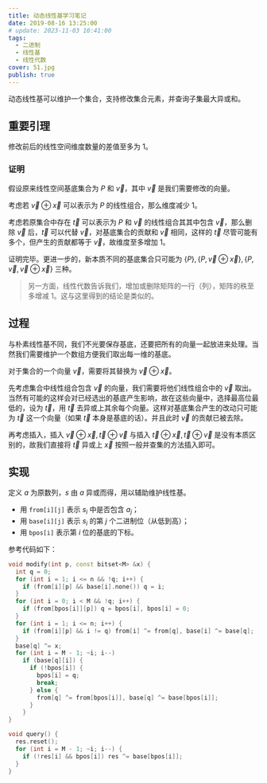 ```yaml
---
title: 动态线性基学习笔记
date: 2019-08-16 13:25:00
# update: 2023-11-03 10:41:00
tags:
  - 二进制
  - 线性基
  - 线性代数
cover: 51.jpg
publish: true
---
```


动态线性基可以维护一个集合，支持修改集合元素，并查询子集最大异或和。

<!-- more -->

## 重要引理

修改前后的线性空间维度数量的差值至多为 $1$。

### 证明

假设原来线性空间基底集合为 $P$ 和 $\vec v$，其中 $\vec v$ 是我们需要修改的向量。

考虑若 $\vec v \oplus \vec x$ 可以表示为 $P$ 的线性组合，那么维度减少 $1$。

考虑若原集合中存在 $\vec t$ 可以表示为 $P$ 和 $\vec v$ 的线性组合其其中包含 $\vec v$，那么删除 $\vec v$ 后，$\vec t$ 可以代替 $\vec v$，对基底集合的贡献和 $\vec v$ 相同，这样的 $\vec t$ 尽管可能有多个，但产生的贡献都等于 $\vec v$，故维度至多增加 $1$。

证明完毕。更进一步的，新本质不同的基底集合只可能为 $\{P\}, \{P, \vec v \oplus \vec x\}, \{P, \vec v, \vec v \oplus \vec x\}$ 三种。

> 另一方面，线性代数告诉我们，增加或删除矩阵的一行（列），矩阵的秩至多增减 $1$。这与这里得到的结论是类似的。

## 过程

与朴素线性基不同，我们不光要保存基底，还要把所有的向量一起放进来处理。当然我们需要维护一个数组方便我们取出每一维的基底。

对于集合的一个向量 $\vec{v}$，需要将其替换为 $\vec{v} \oplus \vec{x}$。

先考虑集合中线性组合包含 $\vec{v}$ 的向量，我们需要将他们线性组合中的 $\vec v$ 取出。当然有可能的这样会对已经选出的基底产生影响，故在这些向量中，选择最高位最低的，设为 $\vec t$，用 $\vec t$ 去异或上其余每个向量。这样对基底集合产生的改动只可能为 $\vec t$ 这一个向量（如果 $\vec t$ 本身是基底的话）。并且此时 $\vec v$ 的贡献已被去除。

再考虑插入，插入 $\vec v \oplus \vec x, \vec t \oplus \vec v$ 与插入 $\vec t \oplus \vec x, \vec t \oplus \vec v$ 是没有本质区别的，故我们直接将 $\vec t$ 异或上 $\vec x$ 按照一般并查集的方法插入即可。

## 实现

定义 $a$ 为原数列，$s$ 由 $a$ 异或而得，用以辅助维护线性基。

* 用 `from[i][j]` 表示 $s_i$ 中是否包含 $a_j$；
* 用 `base[i][j]` 表示 $s_i$ 的第 $j$ 个二进制位（从低到高）；
* 用 `bpos[i]` 表示第 $i$ 位的基底的下标。

参考代码如下：

```cpp
void modify(int p, const bitset<M> &x) {
  int q = 0;
  for (int i = 1; i <= n && !q; i++) {
    if (from[i][p] && base[i].none()) q = i;
  }
  for (int i = 0; i < M && !q; i++) {
    if (from[bpos[i]][p]) q = bpos[i], bpos[i] = 0;
  }
  for (int i = 1; i <= n; i++) {
    if (from[i][p] && i != q) from[i] ^= from[q], base[i] ^= base[q];
  }
  base[q] ^= x;
  for (int i = M - 1; ~i; i--)
    if (base[q][i]) {
      if (!bpos[i]) {
        bpos[i] = q;
        break;
      } else {
        from[q] ^= from[bpos[i]], base[q] ^= base[bpos[i]];
      }
    }
}

void query() {
  res.reset();
  for (int i = M - 1; ~i; i--) {
    if (!res[i] && bpos[i]) res ^= base[bpos[i]];
  }
}
```